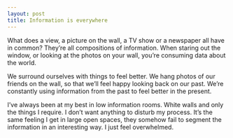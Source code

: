 ```yaml
---
layout: post
title: Information is everywhere
---
```

What does a view, a picture on the wall, a TV show or a newspaper all have in common? They’re all compositions of information. When staring out the window, or looking at the photos on your wall, you’re consuming data about the world.

We surround ourselves with things to feel better. We hang photos of our friends on the wall, so that we’ll feel happy looking back on our past. We’re constantly using information from the past to feel better in the present.

I’ve always been at my best in low information rooms. White walls and only the things I require. I don’t want anything to disturb my process. It’s the same feeling I get in large open spaces, they somehow fail to segment the information in an interesting way. I just feel overwhelmed.







